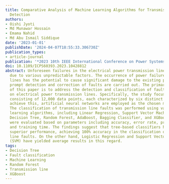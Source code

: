 ```yaml
---
title: Comparative Analysis of Machine Learning Algorithms for Transmission Line Fault
  Detection
authors:
- Oishi Jyoti
- Md Munawar Hossain
- Emama Nahid
- Md Abu Ismail Siddique
date: '2023-01-01'
publishDate: '2024-04-07T18:55:33.306730Z'
publication_types:
- article-journal
publication: '*2023 10th IEEE International Conference on Power Systems, ICPS 2023*'
doi: 10.1109/ICPS60393.2023.10428812
abstract: Unforeseen failures in the electrical power transmission line may arise
  due to various unpredictable factors. The occurrence of power failures on transmission
  lines has the potential to cause significant damage to the existing power grid unless
  prompt detection and correction of faults are carried out. The primary objective
  of this paper is to address the detection and classification of faults occurring
  on electrical power transmission lines. Specifically, the study focuses on a dataset
  consisting of 12,000 data points, each characterized by six distinct features. To
  achieve this, artificial neural networks are employed as the chosen methodology.
  The classification of transmission line faults was performed using various machine
  learning algorithms, including Linear Regression, Support Vector Machine (SVM),
  Decision Tree, Random Forest, AdaBoost, Bagging Classifier, and XGBoost. The algorithms
  were evaluated based on parameters including accuracy, error rate, prediction speed,
  and training time. The findings suggest that tree-based classifiers have exhibited
  superior performance, achieving 100% accuracy in the classification of transmission
  line faults. On the other hand, Logistic Regression and Support Vector Machines
  (SVM) have yielded average results in this regard.
tags:
- Decision Tree
- Fault classification
- Machine Learning
- Random Forest
- Transmission line
- XGBoost
---
```


